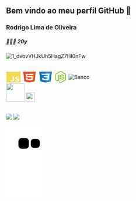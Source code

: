 ## Bem vindo ao meu perfil GitHub 👋
### Rodrigo Lima de Oliveira
##### 🙋🏻‍♂️ 20y

![1_dxbvVHJkUh5HagZ7HI0nFw](https://user-images.githubusercontent.com/82120129/183794253-159e858b-bde6-4984-837a-c252a6460594.gif)

<div style="display: inline_block"><br>
  <img align="center" alt="Js" height="30" width="40" src="https://raw.githubusercontent.com/devicons/devicon/master/icons/javascript/javascript-plain.svg"/>
  <img align="center" alt="HTML" height="30" width="40" src="https://raw.githubusercontent.com/devicons/devicon/master/icons/html5/html5-original.svg"/>
  <img align="center" alt="CSS" height="30" width="40" src="https://raw.githubusercontent.com/devicons/devicon/master/icons/css3/css3-original.svg"/>  
  <img align="center" alt="NodeJS" height="35" width="35" src="https://raw.githubusercontent.com/devicons/devicon/master/icons/nodejs/nodejs-original.svg"/>
  <img align="center" 	alt="Banco" height="35" width="35" src="https://cdn.jsdelivr.net/gh/devicons/devicon/icons/microsoftsqlserver/microsoftsqlserver-plain.svg" />
  <br>
</div>
  <img aling="center" alt"MySQL" height="50" width="50" src="https://www.vectorlogo.zone/logos/mysql/mysql-official.svg" />
  <img alt"MySQL" height="25" width="25Icon " src="https://www.vectorlogo.zone/logos/python/python-icon.svg" />
</div>
  
  ##

  <a href = "mailto:rodrigo.oliveira@sptech.school"><img src="https://img.shields.io/badge/Gmail-D14836?style=for-the-badge&logo=gmail&logoColor=white" target="_blank"></a>
  <a href="https://www.linkedin.com/in/rodrigo-lima-588239254/" target="_blank"><img src="https://img.shields.io/badge/-LinkedIn-%230077B5?style=for-the-badge&logo=linkedin&logoColor=white" target="_blank"></a>


 ![snake gif](https://github.com/Rodrig0Lim4/Rodrig0Lim4/blob/output/github-contribution-grid-snake.svg)
